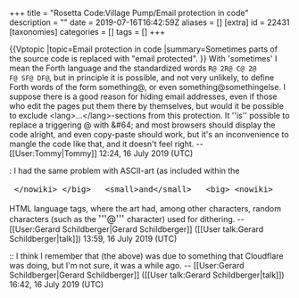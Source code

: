 +++
title = "Rosetta Code:Village Pump/Email protection in code"
description = ""
date = 2019-07-16T16:42:59Z
aliases = []
[extra]
id = 22431
[taxonomies]
categories = []
tags = []
+++

{{Vptopic
|topic=Email protection in code
|summary=Sometimes parts of the source code is replaced with "email protected".
}}
With 'sometimes' I mean the Forth language and the standardized words <code>R&#64; 2R&#64; C&#64; 2&#64; F&#64; SF&#64; DF&#64;</code>, but in principle it is possible, and not very unlikely, to define Forth words of the form something&#64;, or even something&#64;somethingelse.
I suppose there is a good reason for hiding email addresses, even if those who edit the pages put them there by themselves, but would it be possible to exclude &lt;lang&gt;...&lt;/lang&gt;-sections from this protection.
It ''is'' possible to replace a triggering @ with &amp;#64; and most browsers should display the code alright, and even copy-paste should work, but it's an inconvenience to mangle the code like that, and it doesn't feel right.
--[[User:Tommy|Tommy]] 12:24, 16 July 2019 (UTC)

: I had the same problem with ASCII-art (as included within the    <big> <nowiki> 
```txt
 </nowiki> </big>   <small>and</small>   <big> <nowiki> 
```
 </nowiki> </big>   HTML language tags,    where the art had, among other characters, random characters   (such as the    <big> '''@''' </big>   character)    used for dithering.     -- [[User:Gerard Schildberger|Gerard Schildberger]] ([[User talk:Gerard Schildberger|talk]]) 13:59, 16 July 2019 (UTC)

:: I think I remember that (the above) was due to something that Cloudflare was doing, but I'm not sure, it was a while ago.     -- [[User:Gerard Schildberger|Gerard Schildberger]] ([[User talk:Gerard Schildberger|talk]]) 16:42, 16 July 2019 (UTC)
